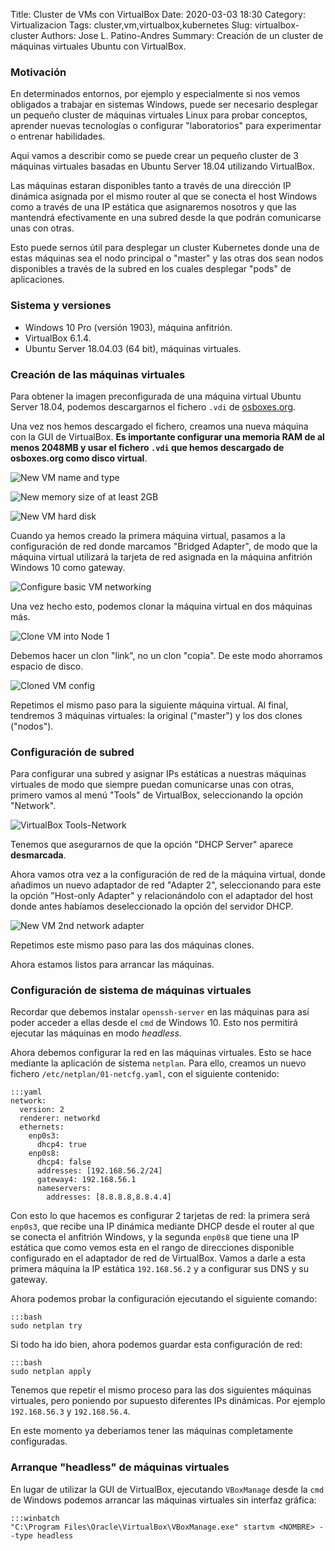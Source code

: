 Title: Cluster de VMs con VirtualBox
Date: 2020-03-03 18:30
Category: Virtualizacion
Tags: cluster,vm,virtualbox,kubernetes
Slug: virtualbox-cluster
Authors: Jose L. Patino-Andres
Summary: Creación de un cluster de máquinas virtuales Ubuntu con VirtualBox.

### Motivación

En determinados entornos, por ejemplo y especialmente si nos vemos obligados a
trabajar en sistemas Windows, puede ser necesario desplegar un pequeño cluster
de máquinas virtuales Linux para probar conceptos, aprender nuevas tecnologías o
configurar "laboratorios" para experimentar o entrenar habilidades.

Aqui vamos a describir como se puede crear un pequeño cluster de 3 máquinas
virtuales basadas en Ubuntu Server 18.04 utilizando VirtualBox.

Las máquinas estaran disponibles tanto a través de una dirección IP dinámica
asignada por el mismo router al que se conecta el host Windows como a través de
una IP estática que asignaremos nosotros y que las mantendrá efectivamente en 
una subred desde la que podrán comunicarse unas con otras.

Esto puede sernos útil para desplegar un cluster Kubernetes donde una de estas
máquinas sea el nodo principal o "master" y las otras dos sean nodos disponibles
a través de la subred en los cuales desplegar "pods" de aplicaciones.

### Sistema y versiones

- Windows 10 Pro (versión 1903), máquina anfitrión.
- VirtualBox 6.1.4.
- Ubuntu Server 18.04.03 (64 bit), máquinas virtuales.

### Creación de las máquinas virtuales

Para obtener la imagen preconfigurada de una máquina virtual Ubuntu Server 
18.04, podemos descargarnos el fichero `.vdi` de [osboxes.org](https://www.osboxes.org/ubuntu-server/).

Una vez nos hemos descargado el fichero, creamos una nueva máquina con la GUI 
de VirtualBox. **Es importante configurar una memoria RAM de al menos 2048MB y
usar el fichero `.vdi` que hemos descargado de osboxes.org como disco virtual**.

![New VM name and type](images/vbox_cluster_new_vm_name_type.png)

![New memory size of at least 2GB](images/vbox_cluster_new_vm_memory.png)

![New VM hard disk](images/vbox_cluster_new_vm_hard_disk.png)

Cuando ya hemos creado la primera máquina virtual, pasamos a la configuración de
red donde marcamos "Bridged Adapter", de modo que la máquina virtual utilizará
la tarjeta de red asignada en la máquina anfitrión Windows 10 como gateway.

![Configure basic VM networking](images/vbox_cluster_network_bridged.png)

Una vez hecho esto, podemos clonar la máquina virtual en dos máquinas más.

![Clone VM into Node 1](images/vbox_cluster_clone_vm.png)

Debemos hacer un clon "link", no un clon "copia". De este modo ahorramos
espacio de disco.

![Cloned VM config](images/vbox_cluster_clone_vm_settings.png)

Repetimos el mismo paso para la siguiente máquina virtual. Al final, tendremos
3 máquinas virtuales: la original ("master") y los dos clones ("nodos").

### Configuración de subred

Para configurar una subred y asignar IPs estáticas a nuestras máquinas
virtuales de modo que siempre puedan comunicarse unas con otras, primero vamos
al menú "Tools" de VirtualBox, seleccionando la opción "Network".

![VirtualBox Tools-Network](images/vbox_cluster_network_settings.png)

Tenemos que asegurarnos de que la opción "DHCP Server" aparece **desmarcada**.

Ahora vamos otra vez a la configuración de red de la máquina virtual, donde
añadimos un nuevo adaptador de red "Adapter 2", seleccionando para este la
opción "Host-only Adapter" y relacionándolo con el adaptador del host donde
antes habíamos deseleccionado la opción del servidor DHCP.

![New VM 2nd network adapter](images/vbox_cluster_network_host_only.png)

Repetimos este mismo paso para las dos máquinas clones.

Ahora estamos listos para arrancar las máquinas.

### Configuración de sistema de máquinas virtuales

Recordar que debemos instalar `openssh-server` en las máquinas para así poder
acceder a ellas desde el `cmd` de Windows 10. Esto nos permitirá ejecutar las
máquinas en modo *headless*.

Ahora debemos configurar la red en las máquinas virtuales. Esto se hace mediante
la aplicación de sistema `netplan`. Para ello, creamos un nuevo fichero
`/etc/netplan/01-netcfg.yaml`, con el siguiente contenido:

    :::yaml
    network:
      version: 2
      renderer: networkd
      ethernets:
        enp0s3:
          dhcp4: true
        enp0s8:
          dhcp4: false
          addresses: [192.168.56.2/24]
          gateway4: 192.168.56.1
          nameservers:
            addresses: [8.8.8.8,8.8.4.4]

Con esto lo que hacemos es configurar 2 tarjetas de red: la primera será 
`enp0s3`, que recibe una IP dinámica mediante DHCP desde el router al que se
conecta el anfitrión Windows, y la segunda `enp0s8` que tiene una IP estática
que como vemos esta en el rango de direcciones disponible configurado en el
adaptador de red de VirtualBox. Vamos a darle a esta primera máquina la IP
estática `192.168.56.2` y a configurar sus DNS y su gateway.

Ahora podemos probar la configuración ejecutando el siguiente comando:

    :::bash
    sudo netplan try

Si todo ha ido bien, ahora podemos guardar esta configuración de red:

    :::bash
    sudo netplan apply

Tenemos que repetir el mismo proceso para las dos siguientes máquinas virtuales,
pero poniendo por supuesto diferentes IPs dinámicas. Por ejemplo `192.168.56.3`
y `192.168.56.4`.

En este momento ya deberíamos tener las máquinas completamente configuradas.

### Arranque "headless" de máquinas virtuales

En lugar de utilizar la GUI de VirtualBox, ejecutando `VBoxManage` desde la
`cmd` de Windows podemos arrancar las máquinas virtuales sin interfaz gráfica:

    :::winbatch
    "C:\Program Files\Oracle\VirtualBox\VBoxManage.exe" startvm <NOMBRE> --type headless
